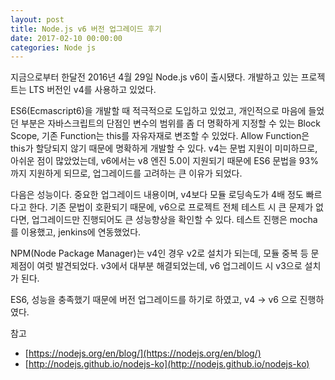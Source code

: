 ```yaml
---
layout: post
title: Node.js v6 버전 업그레이드 후기
date: 2017-02-10 00:00:00
categories: Node js
---
```


지금으로부터 한달전 2016년 4월 29일 Node.js v6이 출시됐다. 개발하고 있는 프로젝트는 LTS 버전인 v4를 사용하고 있었다.

ES6(Ecmascript6)을 개발할 때 적극적으로 도입하고 있었고, 개인적으로 마음에 들었던 부분은 자바스크립트의 단점인 변수의 범위를 좀 더 명확하게 지정할 수 있는 Block Scope, 기존 Function는 this를 자유자재로 변조할 수 있었다. Allow Function은 this가 할당되지 않기 때문에 명확하게 개발할 수 있다. v4는 문법 지원이 미미하므로, 아쉬운 점이 많았었는데, v6에서는 v8 엔진 5.0이 지원되기 때문에 ES6 문법을 93%까지 지원하게 되므로, 업그레이드를 고려하는 큰 이유가 되었다.

다음은 성능이다. 중요한 업그레이드 내용이며, v4보다 모듈 로딩속도가 4배 정도 빠르다고 한다. 기존 문법이 호환되기 때문에, v6으로 프로젝트 전체 테스트 시 큰 문제가 없다면, 업그레이드만 진행되어도 큰 성능향상을 확인할 수 있다. 테스트 진행은 mocha를 이용했고, jenkins에 연동했었다.

NPM(Node Package Manager)는 v4인 경우 v2로 설치가 되는데, 모듈 중복 등 문제점이 여럿 발견되었다. v3에서 대부분 해결되었는데, v6 업그레이드 시 v3으로 설치가 된다.

ES6, 성능을 충족했기 때문에 버전 업그레이드를 하기로 하였고, v4 -> v6 으로 진행하였다.

참고

- [https://nodejs.org/en/blog/](https://nodejs.org/en/blog/)
- [http://nodejs.github.io/nodejs-ko](http://nodejs.github.io/nodejs-ko)
